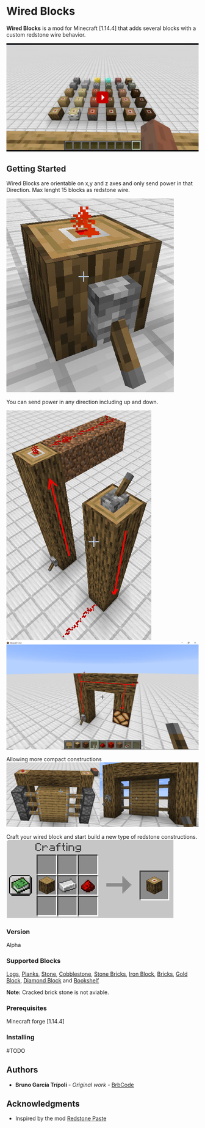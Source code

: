# Wired Blocks

**Wired Blocks** is a mod for Minecraft [1.14.4] that adds several blocks with a custom redstone wire behavior.

![Wired Block Video](https://raw.githubusercontent.com/Brbcode/WiredBlocks/master/gitHubImages/thumbnail.png)

## Getting Started

Wired Blocks are orientable on x,y and z axes and only send power in that Direction.
Max lenght 15 blocks as redstone wire.

![Wired Blocks Display](https://raw.githubusercontent.com/Brbcode/WiredBlocks/master/gitHubImages/image_01.jpg)

You can send power in any direction including up and down.

![Wired Blocks column example](https://raw.githubusercontent.com/Brbcode/WiredBlocks/master/gitHubImages/image_02_edited.jpg)
![Wired Blocks column example](https://raw.githubusercontent.com/Brbcode/WiredBlocks/master/gitHubImages/image_08.jpg)

Allowing more compact constructions
![Wired Blocks colapsed constuction example](https://raw.githubusercontent.com/Brbcode/WiredBlocks/master/gitHubImages/image_03.jpg)

Craft your wired block and start build a new type of redstone constructions.
![Wired Blocks recipe example](https://raw.githubusercontent.com/Brbcode/WiredBlocks/master/gitHubImages/image_04.jpg)
### Version
Alpha
### Supported Blocks
[Logs](https://minecraft.gamepedia.com/Log), [Planks](https://minecraft.gamepedia.com/Planks), [Stone](https://minecraft.gamepedia.com/Stone), [Cobblestone](https://minecraft.gamepedia.com/Cobblestone), [Stone Bricks](https://minecraft.gamepedia.com/Stone_Bricks), [Iron Block](https://minecraft.gamepedia.com/Block_of_Iron), [Bricks](https://minecraft.gamepedia.com/Bricks), [Gold Block](https://minecraft.gamepedia.com/Block_of_Gold), [Diamond Block](https://minecraft.gamepedia.com/Block_of_Diamond) and [Bookshelf](https://minecraft.gamepedia.com/Bookshelf)

**Note:** Cracked brick stone is not aviable.
### Prerequisites

Minecraft forge [1.14.4]

### Installing

#TODO

## Authors

* **Bruno García Trípoli** - *Original work* - [BrbCode](https://github.com/Brbcode)

## Acknowledgments
* Inspired by the mod [Redstone Paste](https://www.curseforge.com/minecraft/mc-mods/redstone-paste)

